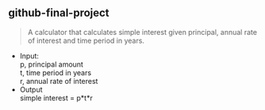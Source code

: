 ## github-final-project

>A calculator that calculates simple interest given principal, annual rate of interest and time period in years.

- Input: <br />
   p, principal amount <br />
   t, time period in years <br />
   r, annual rate of interest <br />
- Output <br />
   simple interest = p\*t\*r
